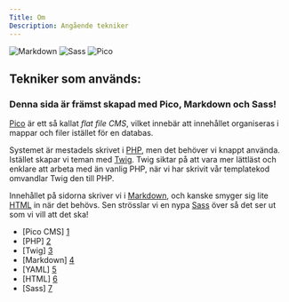 ```yaml
---
Title: Om
Description: Angående tekniker
---
```

[1]: https://picocms.org/ "Pico CMS"
[2]: https://www.php.net/ "PHP"
[3]: https://twig.symfony.com/ "Twig"
[4]: https://daringfireball.net/projects/markdown "Markdown"
[5]: https://yaml.org/ "YAML"
[6]: https://html.spec.whatwg.org/ "HTML"
[7]: https://sass-lang.com/ "SASS"


<img src="https://upload.wikimedia.org/wikipedia/commons/4/48/Markdown-mark.svg" class="tech-logo" alt="Markdown" title="Markdown logo">
<img src="https://sass-lang.com/assets/img/logos/logo.svg" class="tech-logo" alt="Sass" title="Sass logo">
<img src="https://avatars.githubusercontent.com/u/7042563?v=4" class="tech-logo" alt="Pico" title="Pico logo">
<!-- ![Pico](https://avatars.githubusercontent.com/u/7042563?v=4 "Pico logo") -->

## Tekniker som används:

### Denna sida är främst skapad med Pico, Markdown och Sass!


[Pico][1] är ett så kallat _flat file CMS_, vilket innebär att innehållet organiseras i mappar och filer istället för en databas.

Systemet är mestadels skrivet i [PHP][2], men det behöver vi knappt använda. Istället skapar vi teman med [Twig][3]. Twig siktar på att vara mer lättläst och enklare att arbeta med än vanlig PHP, när vi har skrivit vår templatekod omvandlar Twig den till PHP.

Innehållet på sidorna skriver vi i [Markdown][4], och kanske smyger sig lite [HTML][6] in när det behövs. Sen strösslar vi en nypa [Sass][7] över så det ser ut som vi vill att det ska!

* [Pico CMS] [1]
* [PHP] [2]
* [Twig] [3]
* [Markdown] [4]
* [YAML] [5]
* [HTML] [6]
* [Sass] [7]
